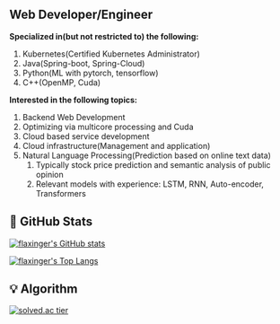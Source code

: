 
<div>
  <h2>
    Web Developer/Engineer
<!--     (<del><a href="https://flaxinger.github.io/">More About Me</a></del>) -->
  </h2>
  <p>
    <strong>Specialized in(but not restricted to) the following:</strong>
  </p>
  <ol>
    <li>Kubernetes(Certified Kubernetes Administrator)</li>
    <li>Java(Spring-boot, Spring-Cloud)</li>
    <li>Python(ML with pytorch, tensorflow)</li>
    <li>C++(OpenMP, Cuda)</li>
  </ol>
  <p><strong>Interested in the following topics:</strong></p>
  <ol>
    <li>Backend Web Development</li>
    <li>Optimizing via multicore processing and Cuda</li>
    <li>Cloud based service development</li>
    <li>Cloud infrastructure(Management and application)</li>
    <li>Natural Language Processing(Prediction based on online text data)
      <ol>
        <li>Typically stock price prediction and semantic analysis of public opinion</li>
        <li>Relevant models with experience: LSTM, RNN, Auto-encoder, Transformers</li>
      </ol>
    </li>
    
  </ol>
</div>

## :green_book: GitHub Stats

[![flaxinger's GitHub stats](https://github-readme-stats.vercel.app/api?username=flaxinger&show_icons=true&theme=gruvbox&hide_title=true&hide_border=true&title_color=fff&icon_color=9f9f9f&text_color=9f9f9f&bg_color=151515)](https://github.com/anuraghazra/github-readme-stats)

[![flaxinger's Top Langs](https://github-readme-stats.vercel.app/api/top-langs/?username=flaxinger&layout=compact&theme=gruvbox&hide_title=true&hide_border=true&title_color=fff&text_color=9f9f9f&bg_color=151515)](https://github.com/anuraghazra/github-readme-stats)

## :bulb: Algorithm
[![solved.ac tier](http://mazassumnida.wtf/api/generate_badge?boj=flaxinger)](https://solved.ac/flaxinger)
